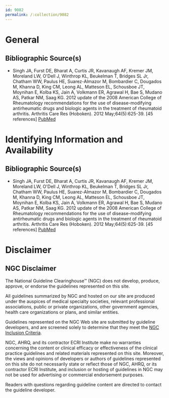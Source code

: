 ```yaml
---
id: 9082
permalink: /:collection/9082
---
```


# General

## Bibliographic Source(s)

- Singh JA, Furst DE, Bharat A, Curtis JR, Kavanaugh AF, Kremer JM, Moreland LW, O'Dell J, Winthrop KL, Beukelman T, Bridges SL Jr, Chatham WW, Paulus HE, Suarez-Almazor M, Bombardier C, Dougados M, Khanna D, King CM, Leong AL, Matteson EL, Schousboe JT, Moynihan E, Kolba KS, Jain A, Volkmann ER, Agrawal H, Bae S, Mudano AS, Patkar NM, Saag KG. 2012 update of the 2008 American College of Rheumatology recommendations for the use of disease-modifying antirheumatic drugs and biologic agents in the treatment of rheumatoid arthritis. Arthritis Care Res (Hoboken). 2012 May;64(5):625-39. [45 references] [ PubMed ](http://www.ncbi.nlm.nih.gov/entrez/query.fcgi?cmd=Retrieve&db=pubmed&dopt=Abstract&list_uids=22473917)

# Identifying Information and Availability

## Bibliographic Source(s)

- Singh JA, Furst DE, Bharat A, Curtis JR, Kavanaugh AF, Kremer JM, Moreland LW, O'Dell J, Winthrop KL, Beukelman T, Bridges SL Jr, Chatham WW, Paulus HE, Suarez-Almazor M, Bombardier C, Dougados M, Khanna D, King CM, Leong AL, Matteson EL, Schousboe JT, Moynihan E, Kolba KS, Jain A, Volkmann ER, Agrawal H, Bae S, Mudano AS, Patkar NM, Saag KG. 2012 update of the 2008 American College of Rheumatology recommendations for the use of disease-modifying antirheumatic drugs and biologic agents in the treatment of rheumatoid arthritis. Arthritis Care Res (Hoboken). 2012 May;64(5):625-39. [45 references] [ PubMed ](http://www.ncbi.nlm.nih.gov/entrez/query.fcgi?cmd=Retrieve&db=pubmed&dopt=Abstract&list_uids=22473917)

# Disclaimer

## NGC Disclaimer

The National Guideline Clearinghouse™ (NGC) does not develop, produce, approve, or endorse the guidelines represented on this site.

All guidelines summarized by NGC and hosted on our site are produced under the auspices of medical specialty societies, relevant professional associations, public or private organizations, other government agencies, health care organizations or plans, and similar entities.

Guidelines represented on the NGC Web site are submitted by guideline developers, and are screened solely to determine that they meet the [NGC Inclusion Criteria](/help-and-about/summaries/inclusion-criteria).

NGC, AHRQ, and its contractor ECRI Institute make no warranties concerning the content or clinical efficacy or effectiveness of the clinical practice guidelines and related materials represented on this site. Moreover, the views and opinions of developers or authors of guidelines represented on this site do not necessarily state or reflect those of NGC, AHRQ, or its contractor ECRI Institute, and inclusion or hosting of guidelines in NGC may not be used for advertising or commercial endorsement purposes.

Readers with questions regarding guideline content are directed to contact the guideline developer.

